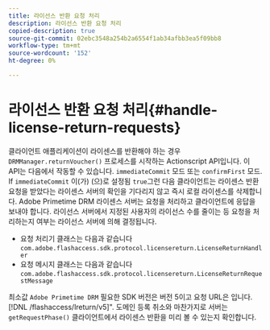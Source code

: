 ```yaml
---
title: 라이선스 반환 요청 처리
description: 라이선스 반환 요청 처리
copied-description: true
source-git-commit: 02ebc3548a254b2a6554f1ab34afbb3ea5f09bb8
workflow-type: tm+mt
source-wordcount: '152'
ht-degree: 0%

---
```


# 라이선스 반환 요청 처리{#handle-license-return-requests}

클라이언트 애플리케이션이 라이센스를 반환해야 하는 경우 `DRMManager.returnVoucher()` 프로세스를 시작하는 Actionscript API입니다. 이 API는 다음에서 작동할 수 있습니다. `immediateCommit` 모드 또는 `confirmFirst` 모드. If `immediateCommit` 이(가) (으)로 설정됨 `true`그런 다음 클라이언트는 라이센스 반환 요청을 받았다는 라이센스 서버의 확인을 기다리지 않고 즉시 로컬 라이센스를 삭제합니다. Adobe Primetime DRM 라이센스 서버는 요청을 처리하고 클라이언트에 응답을 보내야 합니다. 라이선스 서버에서 지정된 사용자의 라이선스 수를 줄이는 등 요청을 처리하는지 여부는 라이선스 서버에 의해 결정됩니다.

* 요청 처리기 클래스는 다음과 같습니다 `com.adobe.flashaccess.sdk.protocol.licensereturn.LicenseReturnHandler`
* 요청 메시지 클래스는 다음과 같습니다 `com.adobe.flashaccess.sdk.protocol.licensereturn.LicenseReturnRequestMessage`

최소값 `Adobe Primetime DRM` 필요한 SDK 버전은 버전 5이고 요청 URL은 입니다. [!DNL /flashaccess/lreturn/v5]&quot;. 도메인 등록 취소와 마찬가지로 서버는 `getRequestPhase()` 클라이언트에서 라이센스 반환을 미리 볼 수 있는지 확인합니다.
